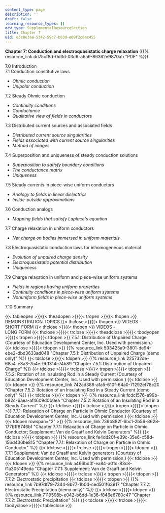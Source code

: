 ```yaml
---
content_type: page
description: ''
draft: false
learning_resource_types: []
ocw_type: SupplementalResourceSection
title: Chapter 7
uid: e3c8e3aa-5342-59c7-b03d-e09f2c6ac455
---
```

**Chapter 7: Conduction and electroquasistatic charge relaxation** ({{% resource_link dd75cf8d-0d3d-03d6-a6a9-86362e9870ab "PDF" %}})

7.0 Introduction   
7.1 Conduction constitutive laws

- _Ohmic conduction_
- _Unipolar conduction_

7.2 Steady Ohmic conduction

- _Continuity conditions_
- _Conductance_
- _Qualitative view of fields in conductors_

7.3 Distributed current sources and associated fields

- _Distributed current source singularities_
- _Fields associated with current source singularities_
- _Method of images_

7.4 Superposition and uniqueness of steady conduction solutions

- _Superposition to satisfy boundary conditions_
- _The conductance matrix_
- _Uniqueness_

7.5 Steady currents in piece-wise uniform conductors

- _Analogy to fields in linear dielectrics_
- _Inside-outside approximations_

7.6 Conduction analogs

- _Mapping fields that satisfy Laplace's equation_

7.7 Charge relaxation in uniform conductors

- _Net charge on bodies immersed in uniform materials_

7.8 Electroquasistatic conduction laws for inhomogeneous material

- _Evolution of unpaired charge density_
- _Electroquasistatic potential distribution_
- _Uniqueness_

7.9 Charge relaxation in uniform and piece-wise uniform systems

- _Fields in regions having uniform properties_
- _Continuity conditions in piece-wise uniform systems_
- _Nonuniform fields in piece-wise uniform systems_

7.10 Summary

{{< tableopen >}}{{< theadopen >}}{{< tropen >}}{{< thopen >}}
DEMONSTRATION TOPICS
{{< thclose >}}{{< thopen >}}
VIDEOS -   
SHORT FORM
{{< thclose >}}{{< thopen >}}
VIDEOS -   
LONG FORM
{{< thclose >}}{{< trclose >}}{{< theadclose >}}{{< tbodyopen >}}{{< tropen >}}{{< tdopen >}}
7.5.1: Distribution of Unpaired Charge (Courtesy of Education Development Center, Inc. Used with permission.)
{{< tdclose >}}{{< tdopen >}}
{{% resource_link 503425a9-3801-de94-ebe2-dbd3633ad048 "Chapter 7.5.1: Distribution of Unpaired Charge (demo only)" %}}
{{< tdclose >}}{{< tdopen >}}
{{% resource_link 225732de-68a4-e8a3-7b4e-9b1314c74b89 "Chapter 7.5.1: Distribution of Unpaired Charge" %}}
{{< tdclose >}}{{< trclose >}}{{< tropen >}}{{< tdopen >}}
7.5.2: Rotation of an Insulating Rod in a Steady Current (Courtesy of Education Development Center, Inc. Used with permission.)
{{< tdclose >}}{{< tdopen >}}
{{% resource_link 742ad389-a1a5-610f-64a0-71292ef78c20 "Chapter 7.5.2: Rotation of an Insulating Rod in a Steady Current (demo only)" %}}
{{< tdclose >}}{{< tdopen >}}
{{% resource_link fcdc1576-a99b-b82c-6aea-af4609d0b0ea "Chapter 7.5.2: Rotation of an Insulating Rod in a Steady Current" %}}
{{< tdclose >}}{{< trclose >}}{{< tropen >}}{{< tdopen >}}
7.7.1: Relaxation of Charge on Particle in Ohmic Conductor (Courtesy of Education Development Center, Inc. Used with permission.)
{{< tdclose >}}{{< tdopen rowspan="2" >}}
{{% resource_link 736b882f-6bc1-2b56-8628-177b1f8746bf "Chapter 7.7.1: Relaxation of Charge on Particle in Ohmic Conductor; Supplement: Van de Graaff and Kelvin Generators" %}}
{{< tdclose >}}{{< tdopen >}}
{{% resource_link fe4dd20f-e39c-35e6-c58d-156d436be815 "Chapter 7.7.1: Relaxation of Charge on Particle in Ohmic Conductor" %}}
{{< tdclose >}}{{< trclose >}}{{< tropen >}}{{< tdopen >}}
7.7.1 Supplement: Van de Graaff and Kelvin generators (Courtesy of Education Development Center, Inc. Used with permission.)
{{< tdclose >}}{{< tdopen >}}
{{% resource_link a466bd3f-ea84-a01d-83c8-f1a305149eda "Chapter 7.7.1: Supplement: Van de Graaff and Kelvin Generators" %}}
{{< tdclose >}}{{< trclose >}}{{< tropen >}}{{< tdopen >}}
7.7.2: Electrostatic precipitation
{{< tdclose >}}{{< tdopen >}}
{{% resource_link 7b97df79-7344-9b77-1b0d-ced501f63917 "Chapter 7.7.2: Electrostatic Precipitation (demo only)" %}}
{{< tdclose >}}{{< tdopen >}}
{{% resource_link 7119598b-e042-b6dd-1e36-f846e6780c47 "Chapter 7.7.2: Electrostatic Precipitation" %}}
{{< tdclose >}}{{< trclose >}}{{< tbodyclose >}}{{< tableclose >}}